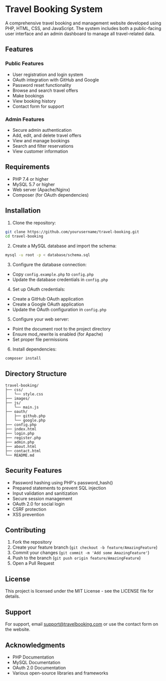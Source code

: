 # Travel Booking System

A comprehensive travel booking and management website developed using PHP, HTML, CSS, and JavaScript. The system includes both a public-facing user interface and an admin dashboard to manage all travel-related data.

## Features

### Public Features
- User registration and login system
- OAuth integration with GitHub and Google
- Password reset functionality
- Browse and search travel offers
- Make bookings
- View booking history
- Contact form for support

### Admin Features
- Secure admin authentication
- Add, edit, and delete travel offers
- View and manage bookings
- Search and filter reservations
- View customer information

## Requirements

- PHP 7.4 or higher
- MySQL 5.7 or higher
- Web server (Apache/Nginx)
- Composer (for OAuth dependencies)

## Installation

1. Clone the repository:
```bash
git clone https://github.com/yourusername/travel-booking.git
cd travel-booking
```

2. Create a MySQL database and import the schema:
```bash
mysql -u root -p < database/schema.sql
```

3. Configure the database connection:
- Copy `config.example.php` to `config.php`
- Update the database credentials in `config.php`

4. Set up OAuth credentials:
- Create a GitHub OAuth application
- Create a Google OAuth application
- Update the OAuth configuration in `config.php`

5. Configure your web server:
- Point the document root to the project directory
- Ensure mod_rewrite is enabled (for Apache)
- Set proper file permissions

6. Install dependencies:
```bash
composer install
```

## Directory Structure

```
travel-booking/
├── css/
│   └── style.css
├── images/
├── js/
│   └── main.js
├── oauth/
│   ├── github.php
│   └── google.php
├── config.php
├── index.html
├── login.php
├── register.php
├── admin.php
├── about.html
├── contact.html
└── README.md
```

## Security Features

- Password hashing using PHP's password_hash()
- Prepared statements to prevent SQL injection
- Input validation and sanitization
- Secure session management
- OAuth 2.0 for social login
- CSRF protection
- XSS prevention

## Contributing

1. Fork the repository
2. Create your feature branch (`git checkout -b feature/AmazingFeature`)
3. Commit your changes (`git commit -m 'Add some AmazingFeature'`)
4. Push to the branch (`git push origin feature/AmazingFeature`)
5. Open a Pull Request

## License

This project is licensed under the MIT License - see the LICENSE file for details.

## Support

For support, email support@travelbooking.com or use the contact form on the website.

## Acknowledgments

- PHP Documentation
- MySQL Documentation
- OAuth 2.0 Documentation
- Various open-source libraries and frameworks 